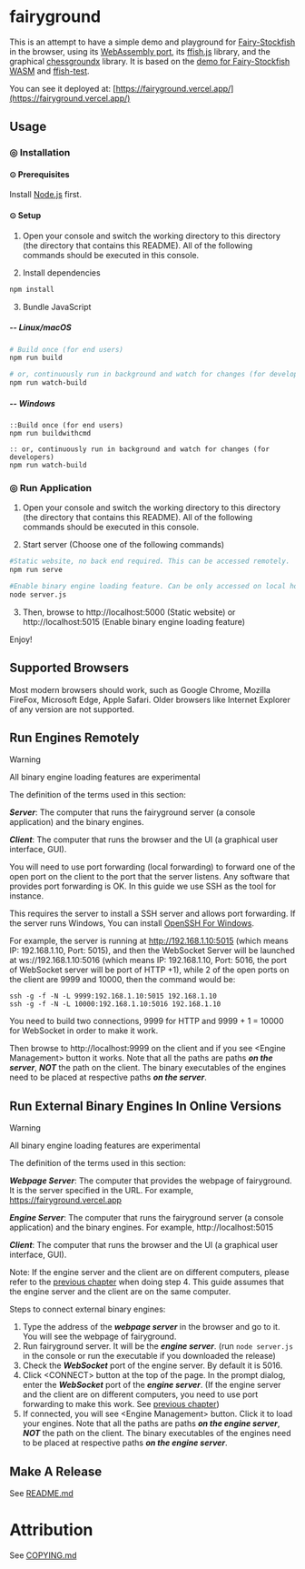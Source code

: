 # fairyground

This is an attempt to have a simple demo and playground for [Fairy-Stockfish](https://github.com/ianfab/Fairy-Stockfish) in the browser, using its [WebAssembly port](https://github.com/ianfab/fairy-stockfish.wasm), its [ffish.js](https://www.npmjs.com/package/ffish-es6) library, and the graphical [chessgroundx](https://github.com/gbtami/chessgroundx) library. It is based on the [demo for Fairy-Stockfish WASM](https://github.com/ianfab/fairy-stockfish-nnue-wasm-demo) and [ffish-test](https://github.com/thearst3rd/ffish-test).

You can see it deployed at: [https://fairyground.vercel.app/](https://fairyground.vercel.app/)

## Usage

### ◎ Installation

#### ⊙ Prerequisites

Install [Node.js](https://nodejs.org/en/download) first.

#### ⊙ Setup

1. Open your console and switch the working directory to this directory (the directory that contains this README). All of the following commands should be executed in this console.

2. Install dependencies

```bash
npm install
```

3. Bundle JavaScript

##### -- Linux/macOS

```bash
# Build once (for end users)
npm run build

# or, continuously run in background and watch for changes (for developers)
npm run watch-build
```

##### -- Windows

```batch
::Build once (for end users)
npm run buildwithcmd

:: or, continuously run in background and watch for changes (for developers)
npm run watch-build
```

### ◎ Run Application

1. Open your console and switch the working directory to this directory (the directory that contains this README). All of the following commands should be executed in this console.

2. Start server (Choose one of the following commands)

```bash
#Static website, no back end required. This can be accessed remotely.
npm run serve

#Enable binary engine loading feature. Can be only accessed on local host.
node server.js
```

3. Then, browse to http://localhost:5000 (Static website) or http://localhost:5015 (Enable binary engine loading feature)

Enjoy!

## Supported Browsers

Most modern browsers should work, such as Google Chrome, Mozilla FireFox, Microsoft Edge, Apple Safari.
Older browsers like Internet Explorer of any version are not supported.

## Run Engines Remotely

> [!WARNING]
> All binary engine loading features are experimental

The definition of the terms used in this section:

*__Server__*: The computer that runs the fairyground server (a console application) and the binary engines.

*__Client__*: The computer that runs the browser and the UI (a graphical user interface, GUI).

You will need to use port forwarding (local forwarding) to forward one of the open port on the client to the port that the server listens. Any software that provides port forwarding is OK. In this guide we use SSH as the tool for instance.

This requires the server to install a SSH server and allows port forwarding. If the server runs Windows, You can install [OpenSSH For Windows](https://github.com/PowerShell/Win32-OpenSSH/releases).

For example, the server is running at http://192.168.1.10:5015 (which means IP: 192.168.1.10, Port: 5015), and then the WebSocket Server will be launched at ws://192.168.1.10:5016 (which means IP: 192.168.1.10, Port: 5016, the port of WebSocket server will be port of HTTP +1), while 2 of the open ports on the client are 9999 and 10000, then the command would be:

```
ssh -g -f -N -L 9999:192.168.1.10:5015 192.168.1.10
ssh -g -f -N -L 10000:192.168.1.10:5016 192.168.1.10
```

You need to build two connections, 9999 for HTTP and 9999 + 1 = 10000 for WebSocket in order to make it work.

Then browse to http://localhost:9999 on the client and if you see \<Engine Management\> button it works. Note that all the paths are paths *__on the server__*, *__NOT__* the path on the client. The binary executables of the engines need to be placed at respective paths *__on the server__*.

## Run External Binary Engines In Online Versions

> [!WARNING]
> All binary engine loading features are experimental

The definition of the terms used in this section:

*__Webpage Server__*: The computer that provides the webpage of fairyground. It is the server specified in the URL. For example, https://fairyground.vercel.app

*__Engine Server__*: The computer that runs the fairyground server (a console application) and the binary engines. For example, http://localhost:5015

*__Client__*: The computer that runs the browser and the UI (a graphical user interface, GUI).

Note: If the engine server and the client are on different computers, please refer to the [previous chapter](https://github.com/ianfab/fairyground#run-engines-remotely) when doing step 4. This guide assumes that the engine server and the client are on the same computer.

Steps to connect external binary engines:

1. Type the address of the *__webpage server__* in the browser and go to it. You will see the webpage of fairyground.
2. Run fairyground server. It will be the *__engine server__*. (run `node server.js` in the console or run the executable if you downloaded the release)
3. Check the *__WebSocket__* port of the engine server. By default it is 5016.
4. Click \<CONNECT\> button at the top of the page. In the prompt dialog, enter the *__WebSocket__* port of the *__engine server__*. (If the engine server and the client are on different computers, you need to use port forwarding to make this work. See [previous chapter](https://github.com/ianfab/fairyground#run-engines-remotely))
5. If connected, you will see \<Engine Management\> button. Click it to load your engines.  Note that all the paths are paths *__on the engine server__*, *__NOT__* the path on the client. The binary executables of the engines need to be placed at respective paths *__on the engine server__*.

## Make A Release

See [README.md](./release_make/README.md)

# Attribution

See [COPYING.md](COPYING.md)
